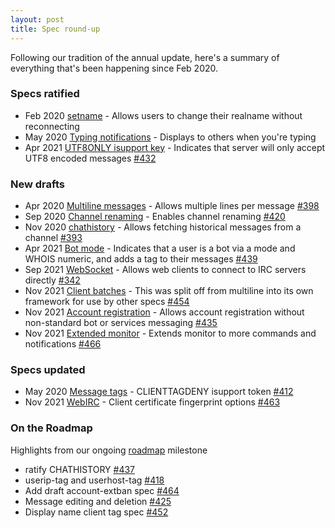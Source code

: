 ```yaml
---
layout: post
title: Spec round-up
---
```

Following our tradition of the annual update, here's a summary of everything that's been happening since Feb 2020.

### Specs ratified

* Feb 2020 [setname](https://ircv3.net/specs/extensions/setname.html) - Allows users to change their realname without reconnecting
* May 2020 [Typing notifications](https://ircv3.net/specs/client-tags/typing.html) - Displays to others when you're typing
* Apr 2021 [UTF8ONLY isupport key](https://ircv3.net/specs/extensions/utf8-only.html) - Indicates that server will only accept UTF8 encoded messages [#432](https://github.com/ircv3/ircv3-specifications/pull/432)

### New drafts

* Apr 2020 [Multiline messages](https://ircv3.net/specs/extensions/multiline.html) - Allows multiple lines per message [#398](https://github.com/ircv3/ircv3-specifications/pull/398)
* Sep 2020 [Channel renaming](https://ircv3.net/specs/extensions/channel-rename.html) - Enables channel renaming [#420](https://github.com/ircv3/ircv3-specifications/pull/420)
* Nov 2020 [chathistory](https://ircv3.net/specs/extensions/chathistory.html) - Allows fetching historical messages from a channel [#393](https://github.com/ircv3/ircv3-specifications/pull/393)
* Apr 2021 [Bot mode](https://ircv3.net/specs/extensions/bot-mode.html) - Indicates that a user is a bot via a mode and WHOIS numeric, and adds a tag to their messages [#439](https://github.com/ircv3/ircv3-specifications/pull/439)
* Sep 2021 [WebSocket](https://ircv3.net/specs/extensions/websocket.html) - Allows web clients to connect to IRC servers directly [#342](https://github.com/ircv3/ircv3-specifications/pull/342)
* Nov 2021 [Client batches](https://ircv3.net/specs/extensions/client-batch.html) - This was split off from multiline into its own framework for use by other specs [#454](https://github.com/ircv3/ircv3-specifications/pull/454)
* Nov 2021 [Account registration](https://ircv3.net/specs/extensions/account-registration.html) - Allows account registration without non-standard bot or services messaging [#435](https://github.com/ircv3/ircv3-specifications/pull/435)
* Nov 2021 [Extended monitor](https://ircv3.net/specs/extensions/extended-monitor.html) - Extends monitor to more commands and notifications [#466](https://github.com/ircv3/ircv3-specifications/pull/466)

### Specs updated

* May 2020 [Message tags](https://ircv3.net/specs/extensions/message-tags.html) - CLIENTTAGDENY isupport token [#412](https://github.com/ircv3/ircv3-specifications/pull/412)
* Nov 2021 [WebIRC](https://ircv3.net/specs/extensions/webirc.html) - Client certificate fingerprint options [#463](https://github.com/ircv3/ircv3-specifications/pull/463)

### On the Roadmap

Highlights from our ongoing [roadmap](https://github.com/ircv3/ircv3-specifications/milestone/4) milestone

* ratify CHATHISTORY [#437](https://github.com/ircv3/ircv3-specifications/issues/437)
* userip-tag and userhost-tag [#418](https://github.com/ircv3/ircv3-specifications/issues/418)
* Add draft account-extban spec [#464](https://github.com/ircv3/ircv3-specifications/pull/464)
* Message editing and deletion [#425](https://github.com/ircv3/ircv3-specifications/pull/425)
* Display name client tag spec [#452](https://github.com/ircv3/ircv3-specifications/pull/452)
